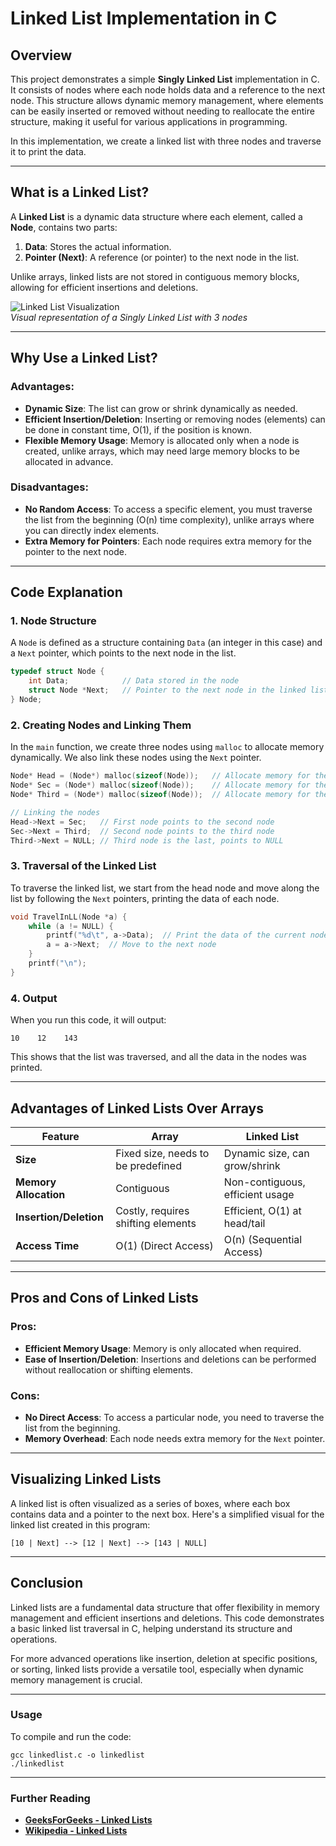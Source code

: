 # Linked List Implementation in C

## Overview
This project demonstrates a simple **Singly Linked List** implementation in C. It consists of nodes where each node holds data and a reference to the next node. This structure allows dynamic memory management, where elements can be easily inserted or removed without needing to reallocate the entire structure, making it useful for various applications in programming.

In this implementation, we create a linked list with three nodes and traverse it to print the data.

---

## What is a Linked List?
A **Linked List** is a dynamic data structure where each element, called a **Node**, contains two parts:
1. **Data**: Stores the actual information.
2. **Pointer (Next)**: A reference (or pointer) to the next node in the list.

Unlike arrays, linked lists are not stored in contiguous memory blocks, allowing for efficient insertions and deletions.

![Linked List Visualization](https://media.geeksforgeeks.org/wp-content/uploads/20220712172013/Singlelinkedlist.png)  
*Visual representation of a Singly Linked List with 3 nodes*

---

## Why Use a Linked List?

### Advantages:
- **Dynamic Size**: The list can grow or shrink dynamically as needed.
- **Efficient Insertion/Deletion**: Inserting or removing nodes (elements) can be done in constant time, O(1), if the position is known.
- **Flexible Memory Usage**: Memory is allocated only when a node is created, unlike arrays, which may need large memory blocks to be allocated in advance.

### Disadvantages:
- **No Random Access**: To access a specific element, you must traverse the list from the beginning (O(n) time complexity), unlike arrays where you can directly index elements.
- **Extra Memory for Pointers**: Each node requires extra memory for the pointer to the next node.

---

## Code Explanation

### 1. **Node Structure**
A `Node` is defined as a structure containing `Data` (an integer in this case) and a `Next` pointer, which points to the next node in the list.

```c
typedef struct Node {
    int Data;            // Data stored in the node
    struct Node *Next;   // Pointer to the next node in the linked list
} Node;
```

### 2. **Creating Nodes and Linking Them**
In the `main` function, we create three nodes using `malloc` to allocate memory dynamically. We also link these nodes using the `Next` pointer.

```c
Node* Head = (Node*) malloc(sizeof(Node));   // Allocate memory for the first node
Node* Sec = (Node*) malloc(sizeof(Node));    // Allocate memory for the second node
Node* Third = (Node*) malloc(sizeof(Node));  // Allocate memory for the third node

// Linking the nodes
Head->Next = Sec;   // First node points to the second node
Sec->Next = Third;  // Second node points to the third node
Third->Next = NULL; // Third node is the last, points to NULL
```

### 3. **Traversal of the Linked List**
To traverse the linked list, we start from the head node and move along the list by following the `Next` pointers, printing the data of each node.

```c
void TravelInLL(Node *a) {
    while (a != NULL) {  
        printf("%d\t", a->Data);  // Print the data of the current node
        a = a->Next;  // Move to the next node
    }
    printf("\n");
}
```

### 4. **Output**
When you run this code, it will output:
```
10    12    143
```
This shows that the list was traversed, and all the data in the nodes was printed.

---

## Advantages of Linked Lists Over Arrays

| Feature                | Array                            | Linked List                    |
|------------------------|----------------------------------|--------------------------------|
| **Size**               | Fixed size, needs to be predefined | Dynamic size, can grow/shrink  |
| **Memory Allocation**   | Contiguous                       | Non-contiguous, efficient usage |
| **Insertion/Deletion**  | Costly, requires shifting elements | Efficient, O(1) at head/tail   |
| **Access Time**         | O(1) (Direct Access)             | O(n) (Sequential Access)       |

---

## Pros and Cons of Linked Lists

### Pros:
- **Efficient Memory Usage**: Memory is only allocated when required.
- **Ease of Insertion/Deletion**: Insertions and deletions can be performed without reallocation or shifting elements.

### Cons:
- **No Direct Access**: To access a particular node, you need to traverse the list from the beginning.
- **Memory Overhead**: Each node needs extra memory for the `Next` pointer.

---

## Visualizing Linked Lists
A linked list is often visualized as a series of boxes, where each box contains data and a pointer to the next box. Here's a simplified visual for the linked list created in this program:

```
[10 | Next] --> [12 | Next] --> [143 | NULL]
```

---

## Conclusion
Linked lists are a fundamental data structure that offer flexibility in memory management and efficient insertions and deletions. This code demonstrates a basic linked list traversal in C, helping understand its structure and operations.

For more advanced operations like insertion, deletion at specific positions, or sorting, linked lists provide a versatile tool, especially when dynamic memory management is crucial.

---

### Usage
To compile and run the code:
```
gcc linkedlist.c -o linkedlist
./linkedlist
```

---

### Further Reading
- **[GeeksForGeeks - Linked Lists](https://www.geeksforgeeks.org/linked-list-data-structure/)**
- **[Wikipedia - Linked Lists](https://en.wikipedia.org/wiki/Linked_list)**